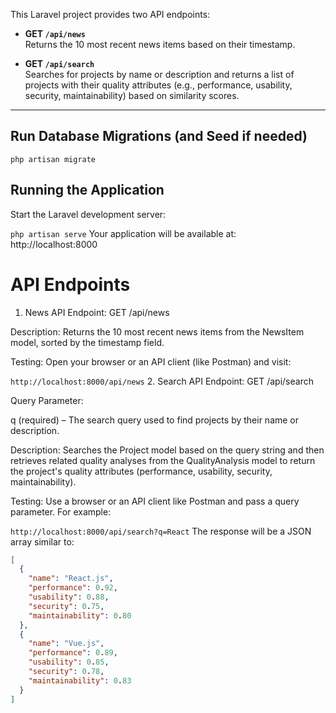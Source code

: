 This Laravel project provides two API endpoints:

- **GET `/api/news`**  
  Returns the 10 most recent news items based on their timestamp.
  
- **GET `/api/search`**  
  Searches for projects by name or description and returns a list of projects with their quality attributes (e.g., performance, usability, security, maintainability) based on similarity scores.

---
## Run Database Migrations (and Seed if needed)


`php artisan migrate`

## Running the Application
Start the Laravel development server:

`php artisan serve`
Your application will be available at:
http://localhost:8000

# API Endpoints
1. News API
Endpoint: GET /api/news

Description:
Returns the 10 most recent news items from the NewsItem model, sorted by the timestamp field.

Testing:
Open your browser or an API client (like Postman) and visit:


`http://localhost:8000/api/news`
2. Search API
Endpoint: GET /api/search

Query Parameter:

q (required) – The search query used to find projects by their name or description.

Description:
Searches the Project model based on the query string and then retrieves related quality analyses from the QualityAnalysis model to return the project's quality attributes (performance, usability, security, maintainability).

Testing:
Use a browser or an API client like Postman and pass a query parameter. For example:


`http://localhost:8000/api/search?q=React`
The response will be a JSON array similar to:

```json
[
  {
    "name": "React.js",
    "performance": 0.92,
    "usability": 0.88,
    "security": 0.75,
    "maintainability": 0.80
  },
  {
    "name": "Vue.js",
    "performance": 0.89,
    "usability": 0.85,
    "security": 0.78,
    "maintainability": 0.83
  }
]
```



